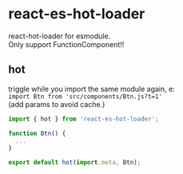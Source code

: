 # react-es-hot-loader

react-hot-loader for esmodule.  
Only support FunctionComponent!!

## hot

triggle while you import the same module again, e:  
`import Btn from 'src/components/Btn.js?t=1'`  
(add params to avoid cache.)

```js
import { hot } from 'react-es-hot-loader';

function Btn() {
  ...
}

export default hot(import.meta, Btn);
```
